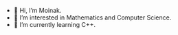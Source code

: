 - 👋 Hi, I’m Moinak.
- 👀 I’m interested in Mathematics and Computer Science.
- 🌱 I’m currently learning C++.


<!---
moinak626/moinak626 is a ✨ special ✨ repository because its `README.md` (this file) appears on your GitHub profile.
You can click the Preview link to take a look at your changes.
--->
